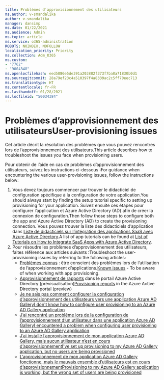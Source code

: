```yaml
---
title: Problèmes d’approvisionnement des utilisateurs
ms.author: v-smandalika
author: v-smandalika
manager: dansimp
ms.date: 01/22/2021
ms.audience: Admin
ms.topic: article
ms.service: o365-administration
ROBOTS: NOINDEX, NOFOLLOW
localization_priority: Priority
ms.collection: Adm_O365
ms.custom:
- "7762"
- "9004348"
ms.openlocfilehash: eed5886e5de391a203882f373f7ba8a71830b0d1
ms.sourcegitcommit: 28a79ef23c4a510397f4a8339ac2c5ff70eec713
ms.translationtype: HT
ms.contentlocale: fr-FR
ms.lasthandoff: 01/28/2021
ms.locfileid: "50034384"
---
```

# <a name="user-provisioning-issues"></a><span data-ttu-id="d62b8-102">Problèmes d’approvisionnement des utilisateurs</span><span class="sxs-lookup"><span data-stu-id="d62b8-102">User-provisioning issues</span></span>

<span data-ttu-id="d62b8-103">Cet article décrit la résolution des problèmes que vous pouvez rencontres lors de l’approvisionnement des utilisateurs.</span><span class="sxs-lookup"><span data-stu-id="d62b8-103">This article describes how to troubleshoot the issues you face when provisioning users.</span></span>

<span data-ttu-id="d62b8-104">Pour obtenir de l’aide en cas de problèmes d’approvisionnement des utilisateurs, suivez les instructions ci-dessous :</span><span class="sxs-lookup"><span data-stu-id="d62b8-104">For guidance when encountering the various user-provisioning issues, follow the instructions below:</span></span>

1. <span data-ttu-id="d62b8-105">Vous devez toujours commencer par trouver le didacticiel de configuration spécifique à la configuration de votre application.</span><span class="sxs-lookup"><span data-stu-id="d62b8-105">You should always start by finding the setup tutorial specific to setting up provisioning for your application.</span></span> <span data-ttu-id="d62b8-106">Suivez ensuite ces étapes pour configurer l’application et Azure Active Directory (AD) afin de créer la connexion de configuration.</span><span class="sxs-lookup"><span data-stu-id="d62b8-106">Then follow those steps to configure both the app and Azure Active Directory (AD) to create the provisioning connection.</span></span> <span data-ttu-id="d62b8-107">Vous pouvez trouver la liste des didacticiels d’application dans [Liste de didacticiels sur l’intégration des applications SaaS avec Azure Active Directory](https://docs.microsoft.com/azure/active-directory/saas-apps/tutorial-list).</span><span class="sxs-lookup"><span data-stu-id="d62b8-107">A list of app tutorials can be found at [List of Tutorials on How to Integrate SaaS Apps with Azure Active Directory](https://docs.microsoft.com/azure/active-directory/saas-apps/tutorial-list).</span></span>
2. <span data-ttu-id="d62b8-108">Pour résoudre les problèmes d’approvisionnement des utilisateurs, faites référence aux articles suivants :</span><span class="sxs-lookup"><span data-stu-id="d62b8-108">Troubleshoot the user-provisioning issues by referring to the following articles:</span></span>
    - <span data-ttu-id="d62b8-109">[Problèmes connus](https://docs.microsoft.com/azure/active-directory/app-provisioning/known-issues) : être conscient des problèmes lors de l’utilisation de l’approvisionnement d’applications.</span><span class="sxs-lookup"><span data-stu-id="d62b8-109">[Known issues](https://docs.microsoft.com/azure/active-directory/app-provisioning/known-issues) - To be aware of when working with app provisioning.</span></span>
    - <span data-ttu-id="d62b8-110">[Approvisionnement de rapports](https://docs.microsoft.com/azure/active-directory/reports-monitoring/concept-provisioning-logs) dans le portail Azure Active Directory (prévisualisation)</span><span class="sxs-lookup"><span data-stu-id="d62b8-110">[Provisioning reports](https://docs.microsoft.com/azure/active-directory/reports-monitoring/concept-provisioning-logs) in the Azure Active Directory portal (preview)</span></span>
    - [<span data-ttu-id="d62b8-111">Je ne sais pas comment configurer la configuration d’approvisionnement des utilisateurs vers une application Azure AD Gallery</span><span class="sxs-lookup"><span data-stu-id="d62b8-111">I don't know how to configure user provisioning to an Azure AD Gallery application</span></span>](https://docs.microsoft.com/azure/active-directory/app-provisioning/configure-automatic-user-provisioning-portal) 
    - [<span data-ttu-id="d62b8-112">J’ai rencontré un problème lors de la configuration de l’approvisionnement d’un utilisateur dans une application Azure AD Gallery</span><span class="sxs-lookup"><span data-stu-id="d62b8-112">I encountered a problem when configuring user provisioning to an Azure AD Gallery application</span></span>](https://docs.microsoft.com/azure/active-directory/app-provisioning/application-provisioning-config-problem) 
    - [<span data-ttu-id="d62b8-113">J’ai installé l’approvisionnement de mon application Azure AD Gallery, mais aucun utilisateur n’est en cours d’approvisionnement</span><span class="sxs-lookup"><span data-stu-id="d62b8-113">I've set up provisioning to my Azure AD Gallery application, but no users are being provisioned</span></span>](https://docs.microsoft.com/azure/active-directory/app-provisioning/application-provisioning-config-problem-no-users-provisioned) 
    - [<span data-ttu-id="d62b8-114">L’approvisionnement de mon application Azure AD Gallery fonctionne, mais le mauvais ensemble d’utilisateurs est en cours d’approvisionnement</span><span class="sxs-lookup"><span data-stu-id="d62b8-114">Provisioning to my Azure AD Gallery application is working, but the wrong set of users are being provisioned</span></span>](https://docs.microsoft.com/azure/active-directory/manage-apps/add-application-portal-assign-users)





